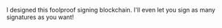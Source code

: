 I designed this foolproof signing blockchain. I'll even let you sign as many signatures as you want!

